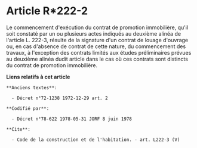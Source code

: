 # Article R*222-2

Le commencement d'exécution du contrat de promotion immobilière, qu'il soit constaté par un ou plusieurs actes indiqués au
deuxième alinéa de l'article L. 222-3, résulte de la signature d'un contrat de louage d'ouvrage ou, en cas d'absence de
contrat de cette nature, du commencement des travaux, à l'exception des contrats limités aux études préliminaires prévues au
deuxième alinéa dudit article dans le cas où ces contrats sont distincts du contrat de promotion immobilière.

**Liens relatifs à cet article**

	**Anciens textes**:

	  - Décret n°72-1238 1972-12-29 art. 2

	**Codifié par**:

	  - Décret n°78-622 1978-05-31 JORF 8 juin 1978

	**Cite**:

	  - Code de la construction et de l'habitation. - art. L222-3 (V)
